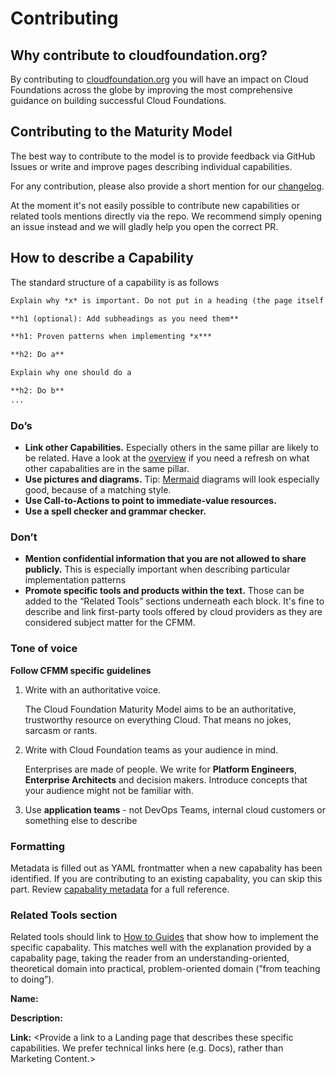 # Contributing

## Why contribute to cloudfoundation.org?

By contributing to [cloudfoundation.org](https://cloudfoundation.org) you will have an impact on Cloud Foundations across the globe by improving the most comprehensive guidance on building successful Cloud Foundations.

## Contributing to the Maturity Model

The best way to contribute to the model is to provide feedback via GitHub Issues or write and improve pages describing 
individual capabilities.

For any contribution, please also provide a short mention for our [changelog](./docs/understanding-cloud-foundation/changelog.md).

At the moment it's not easily possible to contribute new capabilities or related tools mentions directly via the repo. We recommend simply opening an issue instead and we will gladly help you open the correct PR.

## How to describe a Capability

The standard structure of a capability is as follows

```md
Explain why *x* is important. Do not put in a heading (the page itself already has one).

**h1 (optional): Add subheadings as you need them**

**h1: Proven patterns when implementing *x***

**h2: Do a**

Explain why one should do a

**h2: Do b**
...

```

### Do’s

- **Link other Capabilities.** Especially others in the same pillar are likely to be related. Have a look at the [overview](https://cloudfoundation.org/maturity-model/#what-is-the-cloud-foundation-maturity-model) if you need a refresh on what other capabalities are in the same pillar.
- **Use pictures and diagrams.** Tip: [Mermaid](https://mermaid-js.github.io/mermaid/#/) diagrams will look especially good, because of a matching style.
- **Use Call-to-Actions to point to immediate-value resources.**
- **Use a spell checker and grammar checker.** 

### Don’t

- **Mention confidential information that you are not allowed to share publicly.** This is especially important when describing particular implementation patterns
- **Promote specific tools and products within the text.** Those can be added to the “Related Tools” sections underneath each block. It's fine to describe and link first-party tools offered by cloud providers as they are considered subject
matter for the CFMM.

### Tone of voice

**Follow CFMM specific guidelines**

1. Write with an authoritative voice.
    
    The Cloud Foundation Maturity Model aims to be an authoritative, trustworthy resource on everything Cloud. That means no jokes, sarcasm or rants.
    
2. Write with Cloud Foundation teams as your audience in mind.
    
    Enterprises are made of people. We write for **Platform Engineers**, **Enterprise Architects** and decision makers. Introduce concepts that your audience might not be familiar with.
    
3. Use **application teams** - not DevOps Teams, internal cloud customers or something else to describe 

### Formatting

Metadata is filled out as YAML frontmatter when a new capabality has been identified. If you are contributing to an existing capabality, you can skip this part. Review [capabality metadata](https://cloudfoundation.org/understanding-cloud-foundation/what-is-a-building-block.html) for a full reference.

### Related Tools section

Related tools should link to [How to Guides](https://documentation.divio.com/how-to-guides/) that show how to implement the specific capabality. This matches well with the explanation provided by a capabality page, taking the reader from an understanding-oriented, theoretical domain into practical, problem-oriented domain (”from teaching to doing”).

**Name:** <Provide the name of your tool>

**Description:** <Describe how your Tool supports the implementation of this capability>

**Link:** <Provide a link to a Landing page that describes these specific capabilities. We prefer technical links here (e.g. Docs), rather than Marketing Content.>